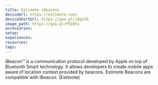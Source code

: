 ```yaml
---
title: Estimote iBeacons
deviceUrl: https://estimote.com/	
deviceShortUrl:	https://goo.gl/s8gsZ8
image_path:	https://goo.gl/P8INFz
accessories:
setup:
experiences:
resources:
tags:
---
```


iBeacon™ is a communication protocol developed by Apple on top of Bluetooth Smart technology. It allows developers to create mobile apps aware of location context provided by beacons. Estimote Beacons are compatible with iBeacon. (Estimote)